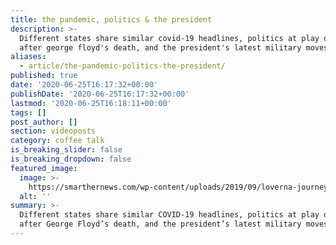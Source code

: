 ```yaml
---
title: the pandemic, politics & the president
description: >-
  Different states share similar covid-19 headlines, politics at play one month
  after george floyd's death, and the president's latest military moves.
aliases:
  - article/the-pandemic-politics-the-president/
published: true
date: '2020-06-25T16:17:32+00:00'
publishDate: '2020-06-25T16:17:32+00:00'
lastmod: '2020-06-25T16:18:11+00:00'
tags: []
post_author: []
section: videoposts
category: coffee talk
is_breaking_slider: false
is_breaking_dropdown: false
featured_image:
  image: >-
    https://smarthernews.com/wp-content/uploads/2019/09/loverna-journey-1053456-unsplash-min-360x360.jpg
  alt: ''
summary: >-
  Different states share similar COVID-19 headlines, politics at play one month
  after George Floyd’s death, and the president’s latest military moves.
---
```

